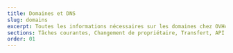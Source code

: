 ```yaml
---
title: Domaines et DNS
slug: domains
excerpt: Toutes les informations nécessaires sur les domaines chez OVHcloud
sections: Tâches courantes, Changement de propriétaire, Transfert, API domaines, DNS et zone DNS, Protection et sécurité
order: 01
---
```


